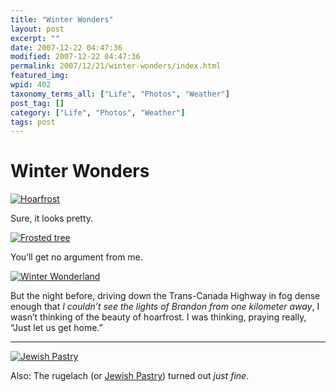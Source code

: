 ```yaml
---
title: "Winter Wonders"
layout: post
excerpt: ""
date: 2007-12-22 04:47:36
modified: 2007-12-22 04:47:36
permalink: 2007/12/21/winter-wonders/index.html
featured_img: 
wpid: 402
taxonomy_terms_all: ["Life", "Photos", "Weather"]
post_tag: []
category: ["Life", "Photos", "Weather"]
tags: post
---
```


# Winter Wonders

[![Hoarfrost](http://farm3.static.flickr.com/2076/2127524649_e94a7c2fcb.jpg)](http://www.flickr.com/photos/pj/2127524649/ "Hoarfrost by Patrick Johanneson, on Flickr")

Sure, it looks pretty.

[![Frosted tree](http://farm3.static.flickr.com/2410/2127524549_5ff83bbdee.jpg)](http://www.flickr.com/photos/pj/2127524549/ "Frosted tree by Patrick Johanneson, on Flickr")

You’ll get no argument from me.

[![Winter Wonderland](http://farm3.static.flickr.com/2320/2128301994_a152131827.jpg)](http://www.flickr.com/photos/pj/2128301994/ "Winter Wonderland by Patrick Johanneson, on Flickr")

But the night before, driving down the Trans-Canada Highway in fog dense enough that *I couldn’t see the lights of Brandon from one kilometer away*, I wasn’t thinking of the beauty of hoarfrost. I was thinking, praying really, “Just let us get home.”

- - - - - -

[![Jewish Pastry](http://farm3.static.flickr.com/2230/2128301828_53596d3a5d.jpg)](http://www.flickr.com/photos/pj/2128301828/ "Jewish Pastry by Patrick Johanneson, on Flickr")

Also: The rugelach (or [Jewish Pastry](http://www.patrickjohanneson.com/deardiary/2007/12/15/christmas-baking/)) turned out *just fine*.